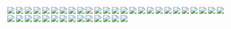 ![](Win95/win95_01.png)
![](Win95/win95_02.png)
![](Win95/win95_03.png)
![](Win95/win95_04.png)
![](Win95/win95_05.png)
![](Win95/win95_06.png)
![](Win95/win95_07.png)
![](Win95/win95_08.png)
![](Win95/win95_09.png)
![](Win95/win95_10.png)
![](Win95/win95_11.png)
![](Win95/win95_12.png)
![](Win95/win95_13.png)
![](Win95/win95_14.png)
![](Win95/win95_15.png)
![](Win95/win95_16.png)
![](Win95/win95_17.png)
![](Win95/win95_18.png)
![](Win95/win95_19.png)
![](Win95/win95_20.png)
![](Win95/win95_21.png)
![](Win95/win95_22.png)
![](Win95/win95_23.png)
![](Win95/win95_24.png)
![](Win95/win95_25.png)
![](Win95/win95_26.png)
![](Win95/win95_27.png)
![](Win95/win95_28.png)
![](Win95/win95_29.png)
![](Win95/win95_30.png)
![](Win95/win95_31.png)
![](Win95/win95_32.png)
![](Win95/win95_33.png)
![](Win95/win95_34.png)
![](Win95/win95_35.png)
![](Win95/win95_36.png)
![](Win95/win95_37.png)
![](Win95/win95_38.png)
![](Win95/win95_39.png)
